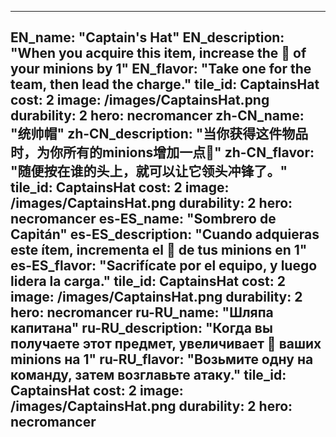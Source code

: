 ---

EN_name: "Captain's Hat"
EN_description: "When you acquire this item, increase the 🔸 of your minions by 1"
EN_flavor: "Take one for the team, then lead the charge."
tile_id: CaptainsHat
cost: 2
image: /images/CaptainsHat.png
durability: 2
hero: necromancer
zh-CN_name: "统帅帽"
zh-CN_description: "当你获得这件物品时，为你所有的minions增加一点🔸"
zh-CN_flavor: "随便按在谁的头上，就可以让它领头冲锋了。"
tile_id: CaptainsHat
cost: 2
image: /images/CaptainsHat.png
durability: 2
hero: necromancer
es-ES_name: "Sombrero de Capitán"
es-ES_description: "Cuando adquieras este ítem, incrementa el 🔸 de tus minions en 1"
es-ES_flavor: "Sacrifícate por el equipo, y luego lidera la carga."
tile_id: CaptainsHat
cost: 2
image: /images/CaptainsHat.png
durability: 2
hero: necromancer
ru-RU_name: "Шляпа капитана"
ru-RU_description: "Когда вы получаете этот предмет, увеличивает 🔸 ваших minions на 1"
ru-RU_flavor: "Возьмите одну на команду, затем возглавьте атаку."
tile_id: CaptainsHat
cost: 2
image: /images/CaptainsHat.png
durability: 2
hero: necromancer
---